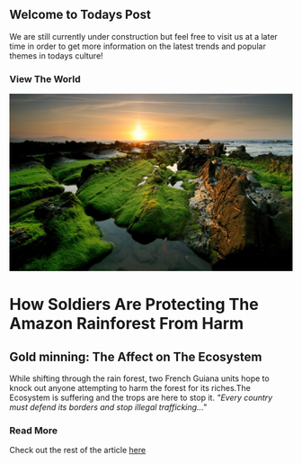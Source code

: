 ## **Welcome to Todays Post**

We are still currently under construction but feel free to visit us at a later time in order to get more information on the latest trends and popular themes in todays culture! 

### **View The World**

<img src="38231-2560x1600.jpg" /> 


# **How Soldiers Are Protecting The Amazon Rainforest From Harm**
## Gold minning: The Affect on The Ecosystem

While shifting through the rain forest, two French Guiana units hope to knock out anyone attempting to harm the forest for its riches.The Ecosystem is suffering and the trops are here to stop it. _"Every country must defend its borders and stop illegal trafficking..."_
### Read More

 Check out the rest of the article [here](https://www.bbc.com/news/world-latin-america-48187766)
